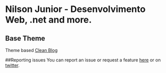 # Nilson Junior - Desenvolvimento Web, .net and more.

## Base Theme
Theme based [Clean Blog](https://github.com/IronSummitMedia/startbootstrap-clean-blog-jekyll)

##Reporting issues
You can report an issue or request a feature [here](http://github.com/nilsonsrjunior/nilsonsrjunior.github.io/issues) or on [twitter](http://twitter.com/imlinuxbitch).
